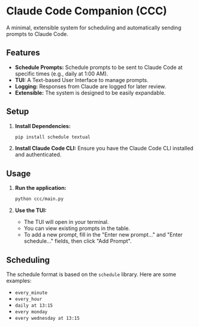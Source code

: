 # Claude Code Companion (CCC)

A minimal, extensible system for scheduling and automatically sending prompts to Claude Code.

## Features

- **Schedule Prompts:** Schedule prompts to be sent to Claude Code at specific times (e.g., daily at 1:00 AM).
- **TUI:** A Text-based User Interface to manage prompts.
- **Logging:** Responses from Claude are logged for later review.
- **Extensible:** The system is designed to be easily expandable.

## Setup

1.  **Install Dependencies:**
    ```bash
    pip install schedule textual
    ```

2.  **Install Claude Code CLI:**
    Ensure you have the Claude Code CLI installed and authenticated.

## Usage

1.  **Run the application:**
    ```bash
    python ccc/main.py
    ```

2.  **Use the TUI:**
    - The TUI will open in your terminal.
    - You can view existing prompts in the table.
    - To add a new prompt, fill in the "Enter new prompt..." and "Enter schedule..." fields, then click "Add Prompt".

## Scheduling

The schedule format is based on the `schedule` library. Here are some examples:

- `every_minute`
- `every_hour`
- `daily at 13:15`
- `every monday`
- `every wednesday at 13:15`